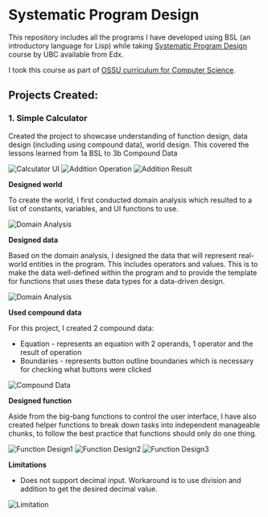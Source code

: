 # Systematic Program Design

This repository includes all the programs I have developed using BSL (an introductory language for Lisp) while taking [Systematic Program Design](https://learning.edx.org/course/course-v1:UBCx+SPD1x+2T2015) course by UBC available from Edx.

I took this course as part of [OSSU curriculum for Computer Science](https://github.com/ossu/computer-science).

## Projects Created:

### 1. Simple Calculator

Created the project to showcase understanding of function design, data design (including using compound data), world design. This covered the lessons learned from 1a BSL to 3b Compound Data  

![Calculator UI](images/calc1.png)
![Addition Operation](images/calc2.png)
![Addition Result](images/calc3.png)


**Designed world**

To create the world, I first conducted domain analysis which resulted to a list of constants, variables, and UI functions to use.

![Domain Analysis](images/calc8.png)


**Designed data**

Based on the domain analysis, I designed the data that will represent real-world entities in the program. This includes operators and values. This is to make the data well-defined within the program and to provide the template for functions that uses these data types for a data-driven design.

![Domain Analysis](images/calc9.png)


**Used compound data**

For this project, I created 2 compound data:
- Equation - represents an equation with 2 operands, 1 operator and the result of operation
- Boundaries - represents button outline boundaries which is necessary for checking what buttons were clicked

![Compound Data](images/calc4.png)


**Designed function**

Aside from the big-bang functions to control the user interface, I have also created helper functions to break down tasks into independent manageable chunks, to follow the best practice that functions should only do one thing.

![Function Design1](images/calc5.png)
![Function Design2](images/calc6.png)
![Function Design3](images/calc7.png)

**Limitations**

- Does not support decimal input. Workaround is to use division and addition to get the desired decimal value.

![Limitation](images/calc10.png)

